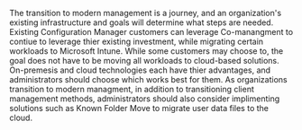 The transition to modern management is a journey, and an organization's existing infrastructure and goals will determine what steps are needed. Existing Configuration Manager customers can leverage Co-manangment to contiue to leverage thier existing investment, while migrating certain workloads to Microsoft Intune. While some customers may choose to, the goal does not have to be moving all workloads to cloud-based solutions. On-premesis and cloud technologies each have thier advantages, and administrators should choose which works best for them. As organizations transition to modern managment, in addition to transitioning client management methods, administrators should also consider implimenting solutions such as Known Folder Move to migrate user data files to the cloud.
